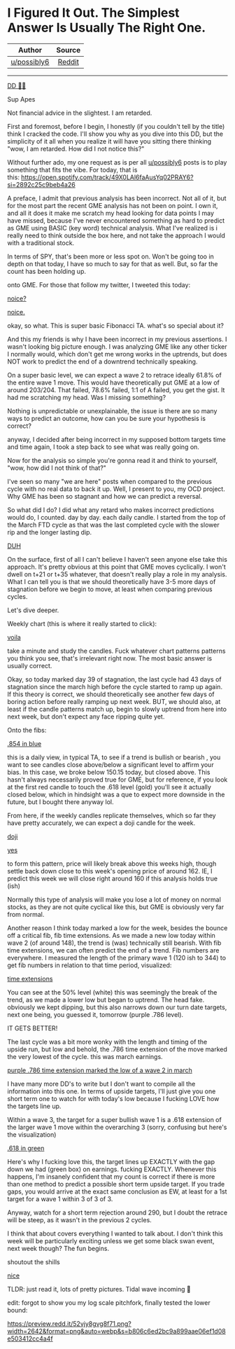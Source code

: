 I Figured It Out. The Simplest Answer Is Usually The Right One.
===============================================================

| Author       | Source       | 
| :-------------: |:-------------:|
|  [u/possibly6](https://www.reddit.com/user/possibly6/) | [Reddit](https://www.reddit.com/user/possibly6/) | 

---

[DD 👨‍🔬](https://www.reddit.com/r/Superstonk/search?q=flair_name%3A%22DD%20%F0%9F%91%A8%E2%80%8D%F0%9F%94%AC%22&restrict_sr=1)

Sup Apes

Not financial advice in the slightest. I am retarded.

First and foremost, before I begin, I honestly (if you couldn't tell by the title) think I cracked the code. I'll show you why as you dive into this DD, but the simplicity of it all when you realize it will have you sitting there thinking "wow, I am retarded. How did I not notice this?"

Without further ado, my one request as is per all [u/possibly6](https://www.reddit.com/u/possibly6/) posts is to play something that fits the vibe. For today, that is this: <https://open.spotify.com/track/49X0LAl6faAusYq02PRAY6?si=2892c25c9beb4a26>

A preface, I admit that previous analysis has been incorrect. Not all of it, but for the most part the recent GME analysis has not been on point. I own it, and all it does it make me scratch my head looking for data points I may have missed, because I've never encountered something as hard to predict as GME using BASIC (key word) technical analysis. What I've realized is i really need to think outside the box here, and not take the approach I would with a traditional stock.

In terms of SPY, that's been more or less spot on. Won't be going too in depth on that today, I have so much to say for that as well. But, so far the count has been holding up.

onto GME. For those that follow my twitter, I tweeted this today:

[noice?](https://preview.redd.it/ptdjbfmj08f71.png?width=1156&format=png&auto=webp&s=69e68226a08052df79083d1d27d844b543bcd978)

[noice.](https://preview.redd.it/sklyn75o08f71.png?width=1032&format=png&auto=webp&s=8cfec712872d49126af6c85aeb3154f5594005a1)

okay, so what. This is super basic Fibonacci TA. what's so special about it?

And this my friends is why I have been incorrect in my previous assertions. I wasn't looking big picture enough. I was analyzing GME like any other ticker I normally would, which don't get me wrong works in the uptrends, but does NOT work to predict the end of a downtrend technically speaking.

On a super basic level, we can expect a wave 2 to retrace ideally 61.8% of the entire wave 1 move. This would have theoretically put GME at a low of around 203/204. That failed, 78.6% failed, 1:1 of A failed, you get the gist. It had me scratching my head. Was I missing something?

Nothing is unpredictable or unexplainable, the issue is there are so many ways to predict an outcome, how can you be sure your hypothesis is correct?

anyway, I decided after being incorrect in my supposed bottom targets time and time again, I took a step back to see what was really going on.

Now for the analysis so simple you're gonna read it and think to yourself, "wow, how did I not think of that?"

I've seen so many "we are here" posts when compared to the previous cycle with no real data to back it up. Well, I present to you, my OCD project. Why GME has been so stagnant and how we can predict a reversal.

So what did I do? I did what any retard who makes incorrect predictions would do, I counted. day by day. each daily candle. I started from the top of the March FTD cycle as that was the last completed cycle with the slower rip and the longer lasting dip.

[DUH](https://preview.redd.it/5indm7cg68f71.png?width=2012&format=png&auto=webp&s=0cc50c001afd859d46553c2667bcc53ae155b9ac)

On the surface, first of all I can't believe I haven't seen anyone else take this approach. It's pretty obvious at this point that GME moves cyclically. I won't dwell on t+21 or t+35 whatever, that doesn't really play a role in my analysis. What I can tell you is that we should theoretically have 3-5 more days of stagnation before we begin to move, at least when comparing previous cycles.

Let's dive deeper.

Weekly chart (this is where it really started to click):

[voila](https://preview.redd.it/yd9vmz8c78f71.png?width=2366&format=png&auto=webp&s=65c1cd482168e90a854ea196c6dc074ed05a77cd)

take a minute and study the candles. Fuck whatever chart patterns patterns you think you see, that's irrelevant right now. The most basic answer is usually correct.

Okay, so today marked day 39 of stagnation, the last cycle had 43 days of stagnation since the march high before the cycle started to ramp up again. If this theory is correct, we should theoretically see another few days of boring action before really ramping up next week. BUT, we should also, at least if the candle patterns match up, begin to slowly uptrend from here into next week, but don't expect any face ripping quite yet.

Onto the fibs:

[.854 in blue](https://preview.redd.it/k158nkj588f71.png?width=2486&format=png&auto=webp&s=a5238347eb4ac657c878a8f14f61dd1c91c0abb7)

this is a daily view, in typical TA, to see if a trend is bullish or bearish , you want to see candles close above/below a significant level to affirm your bias. In this case, we broke below 150.15 today, but closed above. This hasn't always necessarily proved true for GME, but for reference, if you look at the first red candle to touch the .618 level (gold) you'll see it actually closed below, which in hindsight was a que to expect more downside in the future, but I bought there anyway lol.

From here, if the weekly candles replicate themselves, which so far they have pretty accurately, we can expect a doji candle for the week.

[doji](https://preview.redd.it/k3wklyua98f71.png?width=625&format=png&auto=webp&s=58c7ed76a4bc5d75d2feb822851db07bbf9a9ab5)

[yes](https://preview.redd.it/6h5nektf98f71.png?width=1272&format=png&auto=webp&s=72cf23375b7d5da6a332c6e7bac5884d1a278b94)

to form this pattern, price will likely break above this weeks high, though settle back down close to this week's opening price of around 162. IE, I predict this week we will close right around 160 if this analysis holds true (ish)

Normally this type of analysis will make you lose a lot of money on normal stocks, as they are not quite cyclical like this, but GME is obviously very far from normal.

Another reason I think today marked a low for the week, besides the bounce off a critical fib, fib time extensions. As we made a new low today within wave 2 (of around 148), the trend is (was) technically still bearish. With fib time extensions, we can often predict the end of a trend. Fib numbers are everywhere. I measured the length of the primary wave 1 (120 ish to 344) to get fib numbers in relation to that time period, visualized:

[time extensions](https://preview.redd.it/rgr6lo06a8f71.png?width=2814&format=png&auto=webp&s=9d5bed5f4d2de4026d96d2f1f4c7364970d265db)

You can see at the 50% level (white) this was seemingly the break of the trend, as we made a lower low but began to uptrend. The head fake. obviously we kept dipping, but this also narrows down our turn date targets, next one being, you guessed it, tomorrow (purple .786 level).

IT GETS BETTER!

The last cycle was a bit more wonky with the length and timing of the upside run, but low and behold, the .786 time extension of the move marked the very lowest of the cycle. this was march earnings.

[purple .786 time extension marked the low of a wave 2 in march](https://preview.redd.it/q14aewvza8f71.png?width=1382&format=png&auto=webp&s=8a97b7beb2fdb75a5803b12f42de7c9882fab4d7)

I have many more DD's to write but I don't want to compile all the information into this one. In terms of upside targets, I'll just give you one short term one to watch for with today's low because I fucking LOVE how the targets line up.

Within a wave 3, the target for a super bullish wave 1 is a .618 extension of the larger wave 1 move within the overarching 3 (sorry, confusing but here's the visualization)

[.618 in green](https://preview.redd.it/ju1kur75c8f71.png?width=2794&format=png&auto=webp&s=1ee11e5bd0de0223266619355608e54500e4ced5)

Here's why I fucking love this, the target lines up EXACTLY with the gap down we had (green box) on earnings. fucking EXACTLY. Whenever this happens, I'm insanely confident that my count is correct if there is more than one method to predict a possible short term upside target. If you trade gaps, you would arrive at the exact same conclusion as EW, at least for a 1st target for a wave 1 within 3 of 3 of 3.

Anyway, watch for a short term rejection around 290, but I doubt the retrace will be steep, as it wasn't in the previous 2 cycles.

I think that about covers everything I wanted to talk about. I don't think this week will be particularly exciting unless we get some black swan event, next week though? The fun begins.

shoutout the shills

[nice](https://preview.redd.it/tbtir2m5g8f71.png?width=656&format=png&auto=webp&s=db49647e142cb8e5d27976a66364fb113b6a5ad1)

TLDR: just read it, lots of pretty pictures. Tidal wave incoming 🌊

edit: forgot to show you my log scale pitchfork, finally tested the lower bound:

<https://preview.redd.it/52vjy8gvg8f71.png?width=2642&format=png&auto=webp&s=b806c6ed2bc9a899aae06ef1d08e503412cc4a4f>
